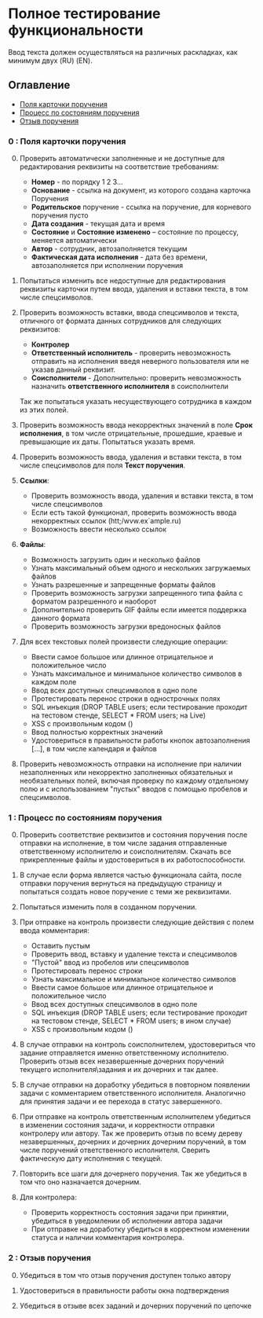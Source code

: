 # Полное тестирование функциональности
Ввод текста должен осуществляться на различных раскладках, как минимум двух (RU) (EN).
## Оглавление
* [Поля карточки поручения](#0)
* [Процесс по состояниям поручения](#1)
* [Отзыв поручения](#2)
  <a name="headers"/>

### <a name=0>0</a> : Поля карточки поручения

  0. Проверить автоматически заполненные и не доступные для редактирования реквизиты на соответствие требованиям:
     * **Номер** - по порядку 1 2 3...
     * **Основание** - ссылка на документ, из которого создана карточка Поручения
     * **Родительское** поручение - ссылка на поручение, для корневого поручения пусто
     * **Дата создания** - текущая дата и время
     * **Состояние** и **Состояние изменено** – состояние по процессу, меняется автоматически
     * **Автор** - сотрудник, автозаполняется текущим
     * **Фактическая дата исполнения** - дата без времени, автозаполняется при исполнении поручения

  1. Попытаться изменить все недоступные для редактирования реквизиты карточки путем ввода, удаления и вставки текста, 
     в том числе спецсимволов.

  2. Проверить возможность вставки, ввода спецсимволов и текста, отличного от формата данных сотрудников для следующих реквизитов:
     * **Контролер** 
     * **Ответственный исполнитель** - проверить невозможность отправить на исполнения введя неверного пользователя или
     не указав данный реквизит.
     * **Соисполнители** - Дополнительно: проверить невозможность назначить **ответственного исполнителя** в соисполнители
     
     Так же попытаться указать несуществующего сотрудника в каждом из этих полей.
     
  3. Проверить возможность ввода некорректных значений в поле **Срок исполнения**, в том числе отрицательные, прошедшие, 
     краевые и превышающие их даты. Попытаться указать время.

  4. Проверить возможность ввода, удаления и вставки текста, в том числе спецсимволов для поля **Текст поручения**.

  5. **Ссылки**: 
     * Проверить возможность ввода, удаления и вставки текста, в том числе спецсимволов
     * Если есть такой функционал, проверить возможность ввода некорректных ссылок (htt;\/wvw.ex`ample.ru)
     * Возможность ввести несколько ссылок
     
  6. **Файлы**:
     * Возможность загрузить один и несколько файлов
     * Узнать максимальный объем одного и нескольких загружаемых файлов
     * Узнать разрешенные и запрещенные форматы файлов
     * Проверить возможность загрузки запрещенного типа файла с форматом разрешенного и наоборот
     * Дополнительно проверить GIF файлы если имеется поддержка данного формата
     * Проверить возможность загрузки вредоносных файлов
  
  7. Для всех текстовых полей произвести следующие операции:
     * Ввести самое большое или длинное отрицательное и положительное число 
     * Узнать максимальное и минимальное количество символов в каждом поле
     * Ввод всех доступных спецсимволов в одно поле
     * Протестировать перенос строки в однострочных полях
     * SQL инъекция (DROP TABLE users; если тестирование проходит на тестовом стенде, SELECT * FROM users; на Live)
     * XSS с произвольным кодом (<script>alert("1337")</script>)
     * Ввод полностью корректных значений
     * Удостовериться в правильности работы кнопок автозаполнения [...], в том числе календаря и файлов
     
  8. Проверить невозможность отправки на исполнение при наличии незаполненных или некорректно заполненных обязательных и необязательных
     полей, включая проверку по каждому отдельному полю и с использованием "пустых" вводов с помощью пробелов и спецсимволов.

### <a name=1>1</a> : Процесс по состояниям поручения

  0.  Проверить соответствие реквизитов и состояния поручения после отправки на исполнение, в том числе задания отправленные
      ответственному исполнителю и соисполнителям. Скачать все прикрепленные файлы и удостовериться в их работоспособности. 

  1. В случае если форма является частью функционала сайта, после отправки поручения вернуться на предыдущую страницу и
     попытаться создать новое поручение с теми же реквизитами.

  2. Попытаться изменить поля в созданном поручении.

  3. При отправке на контроль произвести следующие действия с полем ввода комментария:
     * Оставить пустым
     * Проверить ввод, вставку и удаление текста и спецсимволов
     * "Пустой" ввод из пробелов или спецсимволов
     * Протестировать перенос строки
     * Узнать максимальное и минимальное количество символов
     * Ввести самое большое или длинное отрицательное и положительное число
     * Ввод всех доступных спецсимволов в одно поле
     * SQL инъекция (DROP TABLE users; если тестирование проходит на тестовом стенде, SELECT * FROM users; в ином случае)
     * XSS с произвольным кодом (<script>alert("1337")</script>)
     
  4. В случае отправки на контроль соисполнителем, удостовериться что задание отправляется именно ответственному исполнителю.
     Проверить отзыв всех незавершенные дочерних поручений текущего исполнителя\задания и их дочерних и так далее.

  5. В случае отправки на доработку убедиться в повторном появлении задачи с комментарием ответственного исполнителя.
     Аналогично для принятия задачи и ее перехода в статус завершенного.

  6. При отправке на контроль ответственным исполнителем убедиться в изменении состояния задачи, и корректности 
     отправки контролеру или автору. Так же проверить отзыв по всему дереву незавершенных, дочерних и дочерних дочерним поручений,
     в том числе поручений ответственного исполнителя. Сверить фактическую дату исполнения с текущей.

  7. Повторить все шаги для дочернего поручения. Так же убедиться в том что оно назначается дочерним. 

  8. Для контролера:
     * Проверить корректность состояния задачи при принятии, убедиться в уведомлении об исполнении автора задачи
     * При отправке на доработку убедиться в корректном изменении статуса и наличии комментария контролера.
     
### <a name=2>2</a> : Отзыв поручения

  0. Убедиться в том что отзыв поручения доступен только автору

  1. Удостовериться в правильности работы окна подтверждения

  2. Убедиться в отзыве всех заданий и дочерних поручений по цепочке